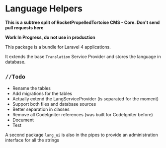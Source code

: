 # Language Helpers

__This is a subtree split of RocketPropelledTortoise CMS - Core. Don't send pull requests here__

__Work In Progress, do not use in production__

This package is a bundle for Laravel 4 applications.

It extends the base `Translation` Service Provider and stores the language in database.

## `//Todo`

- Rename the tables
- Add migrations for the tables
- Actually extend the LangServiceProvider (is separated for the moment)
- Support both files and database sources
- Better separation in classes
- Remove all CodeIgniter references (was built for CodeIgniter before)
- Document
- Test

A second package `lang_ui` is also in the pipes to provide an administration interface for all the strings


